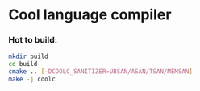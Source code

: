 # Cool language compiler

### Hot to build:
```bash
mkdir build
cd build
cmake .. [-DCOOLC_SANITIZER=UBSAN/ASAN/TSAN/MEMSAN]
make -j coolc
```
